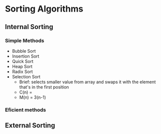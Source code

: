 # Sorting Algorithms

## Internal Sorting

### Simple Methods
  
* Bubble Sort
* Insertion Sort
* Quick Sort
* Heap Sort
* Radix Sort
* Selection Sort
    * Brief: selects smaller value from array and swaps it with the element that's in the first position
    * C(n) = 
    * M(n) = 3(n-1)

### Eficient methods

## External Sorting

